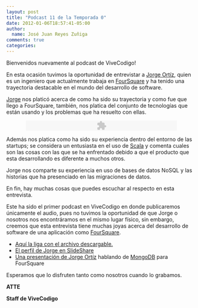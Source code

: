 ```yaml
---
layout: post
title: "Podcast 11 de la Temporada 0"
date: 2012-01-06T18:57:41-05:00
author:
  name: José Juan Reyes Zuñiga
comments: true
categories: 
---
```


Bienvenidos nuevamente al podcast de ViveCodigo!

En esta ocasión tuvimos la oportunidad de entrevistar a <a href="https://twitter.com/#!/jorgeo">Jorge Ortíz</a>, quien es un ingeniero que actualmente trabaja en <a href="http://foursquare.com/">FourSquare</a> y ha tenido una trayectoria destacable en el mundo del desarrollo de software.

<a href="https://twitter.com/#!/jorgeo">Jorge</a> nos platicó acerca de como ha sido su trayectoria y como fue que llego a FourSquare, también, nos platica del conjunto de tecnologías que están usando y los problemas que ha resuelto con ellas.
<p style="text-align: center;"><embed type="application/x-shockwave-flash" width="400" height="27" src="http://www.google.com/reader/ui/3523697345-audio-player.swf" quality="best" flashvars="audioUrl=http://s3.amazonaws.com/media.vivecodigo.org/podcast/temporada0/ViveCodigo00x11.mp3"></embed></p>
<!-- more -->
Además nos platica como ha sido su experiencia dentro del entorno de las startups; se considera un entusiasta en el uso de <a href="http://www.scala-lang.org/">Scala</a> y comenta cuales son las cosas con las que se ha enfrentado debido a que el producto que esta desarrollando es diferente a muchos otros.

Jorge nos comparte su experiencia en uso de bases de datos NoSQL y las historias que ha presenciado en las migraciones de datos.

En fin, hay muchas cosas que puedes escuchar al respecto en esta entrevista.

Este ha sido el primer podcast en ViveCodigo en donde publicaremos únicamente el audio, pues no tuvimos la oportunidad de que Jorge o nosotros nos encontráramos en el mismo lugar físico, sin embargo, creemos que esta entrevista tiene muchas joyas acerca del desarrollo de software de una aplicación como <a href="http://foursquare.com/">FourSquare</a>.
<ul>
  <li><a href="http://s3.amazonaws.com/media.vivecodigo.org/podcast/temporada0/ViveCodigo00x11.mp3">Aquí la liga con el archivo descargable.</a></li>
  <li><a href="http://www.slideshare.net/jorgeortiz85">El perfil de Jorge en SlideShare</a></li>
  <li><a href="http://www.10gen.com/presentations/mongosf2011/foursquare">Una presentación de Jorge Ortíz</a> hablando de <a href="http://www.mongodb.org/">MongoDB</a> para FourSquare</li>
</ul>
Esperamos que lo disfruten tanto como nosotros cuando lo grabamos.

<strong>ATTE</strong>

<strong>Staff de ViveCodigo</strong>
